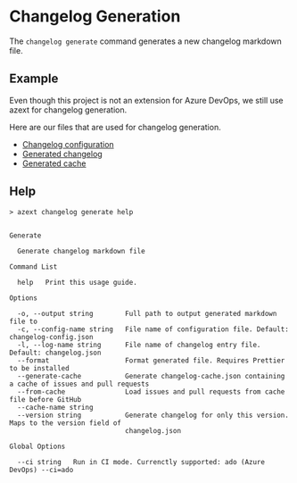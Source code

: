 # Changelog Generation

The `changelog generate` command generates a new changelog markdown file.

## Example

Even though this project is not an extension for Azure DevOps, we still use azext for changelog generation.

Here are our files that are used for changelog generation.

- [Changelog configuration](../../.azext/changelog-config.json)
- [Generated changelog](../CHANGELOG.md)
- [Generated cache](../../.azext/changelog-cache.json)

## Help

```text
> azext changelog generate help
```

[//]: # "#help-definition[command=changelog,generate,help]"

```text

Generate

  Generate changelog markdown file

Command List

  help   Print this usage guide.

Options

  -o, --output string        Full path to output generated markdown file to
  -c, --config-name string   File name of configuration file. Default: changelog-config.json
  -l, --log-name string      File name of changelog entry file. Default: changelog.json
  --format                   Format generated file. Requires Prettier to be installed
  --generate-cache           Generate changelog-cache.json containing a cache of issues and pull requests
  --from-cache               Load issues and pull requests from cache file before GitHub
  --cache-name string
  --version string           Generate changelog for only this version. Maps to the version field of
                             changelog.json

Global Options

  --ci string   Run in CI mode. Currenctly supported: ado (Azure DevOps) --ci=ado

```

[//]: # "#help-definition[end]"
